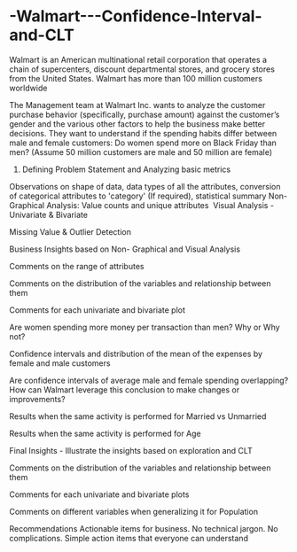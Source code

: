 # -Walmart---Confidence-Interval-and-CLT
Walmart is an American multinational retail corporation that operates a chain of supercenters, discount departmental stores, and grocery stores from the United States. Walmart has more than 100 million customers worldwide


The Management team at Walmart Inc. wants to analyze the customer purchase behavior (specifically, purchase amount) against the customer’s gender and the various other factors to help the business make better decisions. They want to understand if the spending habits differ between male and female customers: Do women spend more on Black Friday than men? (Assume 50 million customers are male and 50 million are female)


1. Defining Problem Statement and Analyzing basic metrics

Observations on shape of data, data types of all the attributes, conversion of categorical attributes to 'category' (If required), statistical summary
Non-Graphical Analysis: Value counts and unique attributes ​
 Visual Analysis - Univariate & Bivariate
    
Missing Value & Outlier Detection

Business Insights based on Non- Graphical and Visual Analysis

Comments on the range of attributes

Comments on the distribution of the variables and relationship between them

Comments for each univariate and bivariate plot

Are women spending more money per transaction than men? Why or Why not? 

Confidence intervals and distribution of the mean of the expenses by female and male customers

Are confidence intervals of average male and female spending overlapping? How can Walmart leverage this conclusion to make changes or improvements? 

Results when the same activity is performed for Married vs Unmarried

Results when the same activity is performed for Age

Final Insights  - Illustrate the insights based on exploration and CLT

Comments on the distribution of the variables and relationship between them

Comments for each univariate and bivariate plots

Comments on different variables when generalizing it for Population

Recommendations
Actionable items for business. No technical jargon. No complications. Simple action items that everyone can understand
